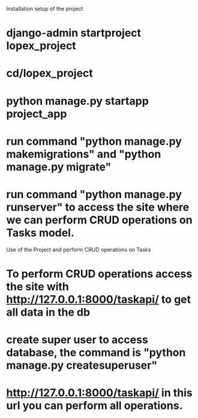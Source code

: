 Installation setup of the project
# django-admin startproject Iopex_project
# cd/Iopex_project
# python manage.py startapp project_app
# run command "python manage.py makemigrations" and "python manage.py migrate"
# run command "python manage.py runserver" to access the site where we can perform CRUD operations on Tasks model.

Use of the Project and perform CRUD operations on Tasks
# To perform CRUD operations access the site with http://127.0.0.1:8000/taskapi/ to get all data in the db
# create super user to access database, the command is "python manage.py createsuperuser"
# http://127.0.0.1:8000/taskapi/ in this url you can perform all operations.



